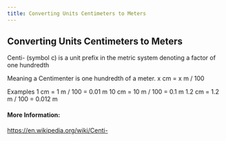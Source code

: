 ```yaml
---
title: Converting Units Centimeters to Meters
---
```

## Converting Units Centimeters to Meters

Centi- (symbol c) is a unit prefix in the metric system denoting a factor of one hundredth

Meaning a Centimenter is one hundredth of a meter.
x cm = x m / 100

Examples
1 cm = 1 m     / 100 = 0.01  m
10 cm = 10 m   / 100 = 0.1   m
1.2 cm = 1.2 m / 100 = 0.012 m

#### More Information:
https://en.wikipedia.org/wiki/Centi-
